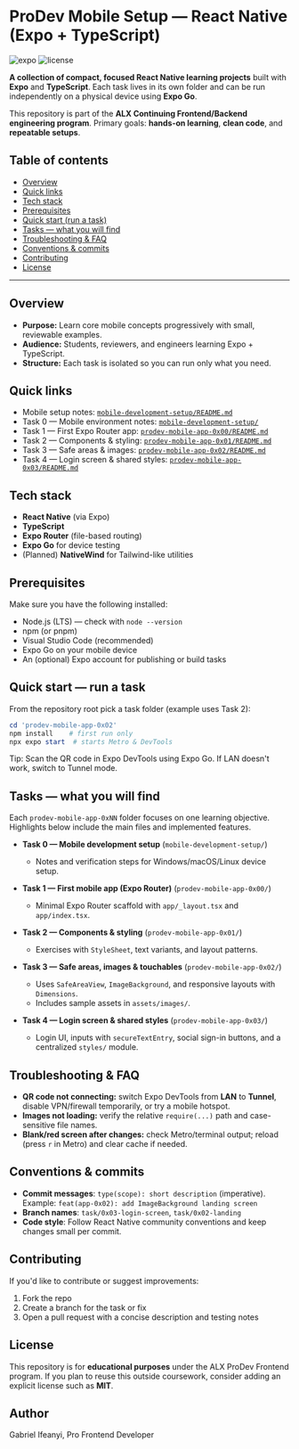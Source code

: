 
# ProDev Mobile Setup — React Native (Expo + TypeScript)

![expo](https://img.shields.io/badge/Expo-%2350B0FF.svg?logo=expo&logoColor=white)
![license](https://img.shields.io/badge/license-Educational-lightgrey)

**A collection of compact, focused React Native learning projects** built with **Expo** and **TypeScript**. Each task lives in its own folder and can be run independently on a physical device using **Expo Go**.

This repository is part of the **ALX Continuing Frontend/Backend engineering program**. Primary goals: **hands-on learning**, **clean code**, and **repeatable setups**.

## Table of contents

- [Overview](#overview)
- [Quick links](#quick-links)
- [Tech stack](#tech-stack)
- [Prerequisites](#prerequisites)
- [Quick start (run a task)](#quick-start-run-a-task)
- [Tasks — what you will find](#tasks-what-you-will-find)
- [Troubleshooting & FAQ](#troubleshooting--faq)
- [Conventions & commits](#conventions--commits)
- [Contributing](#contributing)
- [License](#license)

---

## Overview

- **Purpose:** Learn core mobile concepts progressively with small, reviewable examples.
- **Audience:** Students, reviewers, and engineers learning Expo + TypeScript.
- **Structure:** Each task is isolated so you can run only what you need.

## Quick links

- Mobile setup notes: [`mobile-development-setup/README.md`](./mobile-development-setup/README.md)
- Task 0 — Mobile environment notes: [`mobile-development-setup/`](./mobile-development-setup/)
- Task 1 — First Expo Router app: [`prodev-mobile-app-0x00/README.md`](./prodev-mobile-app-0x00/README.md)
- Task 2 — Components & styling: [`prodev-mobile-app-0x01/README.md`](./prodev-mobile-app-0x01/README.md)
- Task 3 — Safe areas & images: [`prodev-mobile-app-0x02/README.md`](./prodev-mobile-app-0x02/README.md)
- Task 4 — Login screen & shared styles: [`prodev-mobile-app-0x03/README.md`](./prodev-mobile-app-0x03/README.md)

## Tech stack

- **React Native** (via Expo)
- **TypeScript**
- **Expo Router** (file-based routing)
- **Expo Go** for device testing
- (Planned) **NativeWind** for Tailwind-like utilities

## Prerequisites

Make sure you have the following installed:

- Node.js (LTS) — check with `node --version`
- npm (or pnpm)
- Visual Studio Code (recommended)
- Expo Go on your mobile device
- An (optional) Expo account for publishing or build tasks

## Quick start — run a task

From the repository root pick a task folder (example uses Task 2):

```powershell
cd 'prodev-mobile-app-0x02'
npm install    # first run only
npx expo start  # starts Metro & DevTools
```

Tip: Scan the QR code in Expo DevTools using Expo Go. If LAN doesn't work, switch to Tunnel mode.

## Tasks — what you will find

Each `prodev-mobile-app-0xNN` folder focuses on one learning objective. Highlights below include the main files and implemented features.

- **Task 0 — Mobile development setup** (`mobile-development-setup/`)
  - Notes and verification steps for Windows/macOS/Linux device setup.

- **Task 1 — First mobile app (Expo Router)** (`prodev-mobile-app-0x00/`)
  - Minimal Expo Router scaffold with `app/_layout.tsx` and `app/index.tsx`.

- **Task 2 — Components & styling** (`prodev-mobile-app-0x01/`)
  - Exercises with `StyleSheet`, text variants, and layout patterns.

- **Task 3 — Safe areas, images & touchables** (`prodev-mobile-app-0x02/`)
  - Uses `SafeAreaView`, `ImageBackground`, and responsive layouts with `Dimensions`.
  - Includes sample assets in `assets/images/`.

- **Task 4 — Login screen & shared styles** (`prodev-mobile-app-0x03/`)
  - Login UI, inputs with `secureTextEntry`, social sign-in buttons, and a centralized `styles/` module.

## Troubleshooting & FAQ

- **QR code not connecting:** switch Expo DevTools from **LAN** to **Tunnel**, disable VPN/firewall temporarily, or try a mobile hotspot.
- **Images not loading:** verify the relative `require(...)` path and case-sensitive file names.
- **Blank/red screen after changes:** check Metro/terminal output; reload (press `r` in Metro) and clear cache if needed.

## Conventions & commits

- **Commit messages**: `type(scope): short description` (imperative). Example: `feat(app-0x02): add ImageBackground landing screen`
- **Branch names**: `task/0x03-login-screen`, `task/0x02-landing`
- **Code style**: Follow React Native community conventions and keep changes small per commit.

## Contributing

If you'd like to contribute or suggest improvements:

1. Fork the repo
2. Create a branch for the task or fix
3. Open a pull request with a concise description and testing notes

## License

This repository is for **educational purposes** under the ALX ProDev Frontend program. If you plan to reuse this outside coursework, consider adding an explicit license such as **MIT**.

## Author
Gabriel Ifeanyi, Pro Frontend Developer